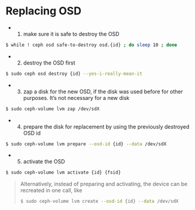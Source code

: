 # Replacing OSD
- 1. make sure it is safe to destroy the OSD
```bash
$ while ! ceph osd safe-to-destroy osd.{id} ; do sleep 10 ; done
```
- 2. destroy the OSD first
```bash
$ sudo ceph osd destroy {id} --yes-i-really-mean-it
```
- 3. zap a disk for the new OSD, if the disk was used before for other purposes. It’s not necessary for a new disk
```bash
$ sudo ceph-volume lvm zap /dev/sdX
```
- 4. prepare the disk for replacement by using the previously destroyed OSD id
```bash
$ sudo ceph-volume lvm prepare --osd-id {id} --data /dev/sdX
```
- 5. activate the OSD
```bash
$ sudo ceph-volume lvm activate {id} {fsid}
```
> Alternatively, instead of preparing and activating, the device can be recreated in one call, like
> ```bash
> $ sudo ceph-volume lvm create --osd-id {id} --data /dev/sdX
> ```